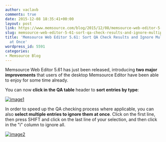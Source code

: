 ```yaml
---
author: vaclavb
comments: true
date: 2015-12-08 18:35:41+00:00
layout: post
link: https://www.memsource.com/blog/2015/12/08/memsource-web-editor-5-61-sort-qa-check-results-and-ignore-multiple-entries-at-once/
slug: memsource-web-editor-5-61-sort-qa-check-results-and-ignore-multiple-entries-at-once
title: 'Memsource Web Editor 5.61: Sort QA Check Results and Ignore Multiple Entries
  at Once'
wordpress_id: 5591
categories:
- Memsource Blog
---
```


Memsource Web Editor 5.61 has just been released, introducing **two major improvements** that users of the desktop Memsource Editor have been able to enjoy for some time already.

You can now **click in the QA table** header to **sort entries by type**:

[![image1](/wp-content/uploads/2015/12/image11.png)](/wp-content/uploads/2015/12/image11.png)



In order to speed up the QA checking process where applicable, you can also **select multiple entries to ignore them at once**. Click on the first line, then press SHIFT and click on the last line of your selection, and then click in the "i" column to ignore all.



[![image2](/wp-content/uploads/2015/12/image2.png)](/wp-content/uploads/2015/12/image2.png)
